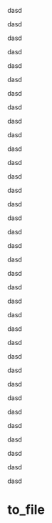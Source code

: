 dasd

dasd

dasd

dasd

dasd

dasd

dasd

dasd

dasd

dasd

dasd

dasd

dasd

dasd

dasd

dasd

dasd

dasd

dasd

dasd

dasd

dasd

dasd

dasd

dasd

dasd

dasd

dasd

dasd

dasd

dasd

dasd

dasd

dasd

dasd

# to_file